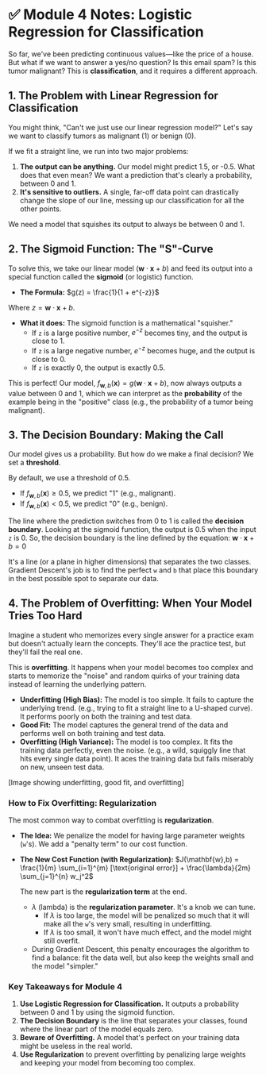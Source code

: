 # ✅ Module 4 Notes: Logistic Regression for Classification

So far, we've been predicting continuous values—like the price of a house. But what if we want to answer a yes/no question? Is this email spam? Is this tumor malignant? This is **classification**, and it requires a different approach.

## 1. The Problem with Linear Regression for Classification

You might think, "Can't we just use our linear regression model?" Let's say we want to classify tumors as malignant (1) or benign (0).

If we fit a straight line, we run into two major problems:
1.  **The output can be anything.** Our model might predict 1.5, or -0.5. What does that even mean? We want a prediction that's clearly a probability, between 0 and 1.
2.  **It's sensitive to outliers.** A single, far-off data point can drastically change the slope of our line, messing up our classification for all the other points.

We need a model that squishes its output to always be between 0 and 1.

## 2. The Sigmoid Function: The "S"-Curve

To solve this, we take our linear model ($\mathbf{w} \cdot \mathbf{x} + b$) and feed its output into a special function called the **sigmoid** (or logistic) function.

* **The Formula:** $g(z) = \frac{1}{1 + e^{-z}}$

Where $z = \mathbf{w} \cdot \mathbf{x} + b$.

* **What it does:** The sigmoid function is a mathematical "squisher."
    * If `z` is a large positive number, $e^{-z}$ becomes tiny, and the output is close to 1.
    * If `z` is a large negative number, $e^{-z}$ becomes huge, and the output is close to 0.
    * If `z` is exactly 0, the output is exactly 0.5.

This is perfect! Our model, $f_{\mathbf{w},b}(\mathbf{x}) = g(\mathbf{w} \cdot \mathbf{x} + b)$, now always outputs a value between 0 and 1, which we can interpret as the **probability** of the example being in the "positive" class (e.g., the probability of a tumor being malignant).



## 3. The Decision Boundary: Making the Call

Our model gives us a probability. But how do we make a final decision? We set a **threshold**.

By default, we use a threshold of 0.5.
* If $f_{\mathbf{w},b}(\mathbf{x}) \ge 0.5$, we predict "1" (e.g., malignant).
* If $f_{\mathbf{w},b}(\mathbf{x}) < 0.5$, we predict "0" (e.g., benign).

The line where the prediction switches from 0 to 1 is called the **decision boundary**. Looking at the sigmoid function, the output is 0.5 when the input `z` is 0. So, the decision boundary is the line defined by the equation:
$\mathbf{w} \cdot \mathbf{x} + b = 0$

It's a line (or a plane in higher dimensions) that separates the two classes. Gradient Descent's job is to find the perfect `w` and `b` that place this boundary in the best possible spot to separate our data.

## 4. The Problem of Overfitting: When Your Model Tries Too Hard

Imagine a student who memorizes every single answer for a practice exam but doesn't actually learn the concepts. They'll ace the practice test, but they'll fail the real one.

This is **overfitting**. It happens when your model becomes too complex and starts to memorize the "noise" and random quirks of your training data instead of learning the underlying pattern.

* **Underfitting (High Bias):** The model is too simple. It fails to capture the underlying trend. (e.g., trying to fit a straight line to a U-shaped curve). It performs poorly on both the training and test data.
* **Good Fit:** The model captures the general trend of the data and performs well on both training and test data.
* **Overfitting (High Variance):** The model is too complex. It fits the training data perfectly, even the noise. (e.g., a wild, squiggly line that hits every single data point). It aces the training data but fails miserably on new, unseen test data.

[Image showing underfitting, good fit, and overfitting]

### How to Fix Overfitting: Regularization

The most common way to combat overfitting is **regularization**.

* **The Idea:** We penalize the model for having large parameter weights (`w`'s). We add a "penalty term" to our cost function.

* **The New Cost Function (with Regularization):**
    $J(\mathbf{w},b) = \frac{1}{m} \sum_{i=1}^{m} [\text{original error}] + \frac{\lambda}{2m} \sum_{j=1}^{n} w_j^2$

    The new part is the **regularization term** at the end.
    * $\lambda$ (lambda) is the **regularization parameter**. It's a knob we can tune.
        * If $\lambda$ is too large, the model will be penalized so much that it will make all the `w`'s very small, resulting in underfitting.
        * If $\lambda$ is too small, it won't have much effect, and the model might still overfit.
    * During Gradient Descent, this penalty encourages the algorithm to find a balance: fit the data well, but also keep the weights small and the model "simpler."

### Key Takeaways for Module 4

1.  **Use Logistic Regression for Classification.** It outputs a probability between 0 and 1 by using the sigmoid function.
2.  **The Decision Boundary** is the line that separates your classes, found where the linear part of the model equals zero.
3.  **Beware of Overfitting.** A model that's perfect on your training data might be useless in the real world.
4.  **Use Regularization** to prevent overfitting by penalizing large weights and keeping your model from becoming too complex.